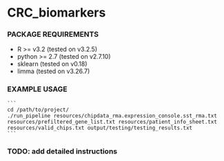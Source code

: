 # CRC_biomarkers
### PACKAGE REQUIREMENTS
* R >= v3.2 (tested on v3.2.5)
* python >= 2.7 (tested on v2.7.10)
* sklearn (tested on v0.18)
* limma (tested on v3.26.7)
### EXAMPLE USAGE
    ```
    cd /path/to/project/
    ./run_pipeline resources/chipdata_rma.expression_console.sst_rma.txt resources/prefiltered_gene_list.txt resources/patient_info_sheet.txt resources/valid_chips.txt output/testing/testing_results.txt
    ```

### TODO: add detailed instructions

